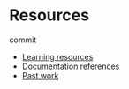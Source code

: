 # Resources
commit
- [Learning resources](learning-resources.md)
- [Documentation references](doc-references__.md)
- [Past work](past-work.md)
